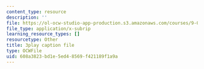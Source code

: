 ```yaml
---
content_type: resource
description: ''
file: https://ol-ocw-studio-app-production.s3.amazonaws.com/courses/9-00-introduction-to-psychology-fall-2004/608a3823bd1e5ed48569f421189f1a9a_10496.vtt
file_type: application/x-subrip
learning_resource_types: []
resourcetype: Other
title: 3play caption file
type: OCWFile
uid: 608a3823-bd1e-5ed4-8569-f421189f1a9a
---
```

